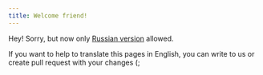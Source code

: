 ```yaml
---
title: Welcome friend!
---
```

Hey! Sorry, but now only [Russian version](/pages/ru/welcome/) allowed.

If you want to help to translate this pages in English, you can write to us or create pull request with your changes (;